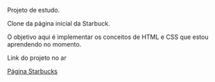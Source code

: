 Projeto de estudo.

Clone da página inicial da Starbuck.

O objetivo aqui é implementar os conceitos de HTML e CSS que estou aprendendo no momento.

<p>Link do projeto no ar</p>
<a href="https://diegocoutinho.com.br/projetos/background/" target="_blank">Página Starbucks</a>
